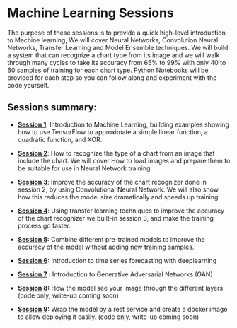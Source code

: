 # Machine Learning Sessions

The purpose of these sessions is to provide a quick high-level introduction to Machine learning, We will cover Neural Networks, Convolution Neural Networks, Transfer Learning and Model Ensemble techniques. We will build a system that can recognize a chart type from its image and we will walk through many cycles to take its accuracy from 65% to 99% with only 40 to 60 samples of training for each chart type. Python Notebooks will be provided for each step so you can follow along and experiment with the code yourself.

## Sessions summary:

* **[Session 1](/session-1/README.md "Session 1")**: 
   Introduction to Machine Learning, building examples showing how to use TensorFlow to approximate a simple linear function, a quadratic function, and XOR.

* **[Session 2](/session-2/README.md "Session 2")**: 
   How to recognize the type of a chart from an image that include the chart. We will cover How to load images and prepare them to be suitable for use in Neural Network training.
   
* **[Session 3](/session-3/README.md "Session 3")**:
   Improve the accuracy of the chart recognizer done in session 2, by using Convolutional Neural Network. We will also show how this reduces the model size dramatically and speeds up training.
   
* **[Session 4](/session-4 "Session 4")**:
   Using transfer learning techniques to improve the accuracy of the chart recognizer we built-in session 3, and make the training process go faster.
   
* **[Session 5](/session-5 "Session 5"):**
   Combine different pre-trained models to improve the accuracy of the model without adding new training samples.
   
* **[Session 6](/session-6):** Introduction to time series forecasting with deeplearning

* **[Session 7](/session-7) :** Introduction to Generative Adversarial Networks (GAN)
* **[Session 8](/Visualize "Session 6"):**
   How the model see your image through the different layers. (code only, write-up coming soon)
   
* **[Session 9](/ChartRecognitionRest "Session 7"):**
   Wrap the model by a rest service and create a docker image to allow deploying it easily. (code only, write-up coming soon)
   

